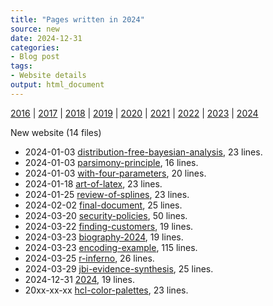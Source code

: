 ```yaml
---
title: "Pages written in 2024"
source: new
date: 2024-12-31
categories:
- Blog post
tags:
- Website details
output: html_document
---
```

 
[2016](http://new.pmean.com/2016/) | [2017](http://new.pmean.com/2017/) | [2018](http://new.pmean.com/2018/) | [2019](http://new.pmean.com/2019/) | [2020](http://new.pmean.com/2020/) | [2021](http://new.pmean.com/2021/) | [2022](http://new.pmean.com/2022/) | [2023](http://new.pmean.com/2023/) | [2024](http://new.pmean.com/2024/)
 
New website (14 files)
 
+ 2024-01-03 [distribution-free-bayesian-analysis](http://new.pmean.com/distribution-free-bayesian-analysis/),  23 lines.  
+ 2024-01-03 [parsimony-principle](http://new.pmean.com/parsimony-principle/),  16 lines.  
+ 2024-01-03 [with-four-parameters](http://new.pmean.com/with-four-parameters/),  20 lines.  
+ 2024-01-18 [art-of-latex](http://new.pmean.com/art-of-latex/),  23 lines.  
+ 2024-01-25 [review-of-splines](http://new.pmean.com/review-of-splines/),  23 lines.  
+ 2024-02-02 [final-document](http://new.pmean.com/final-document/),  25 lines.  
+ 2024-03-20 [security-policies](http://new.pmean.com/security-policies/),  50 lines.  
+ 2024-03-22 [finding-customers](http://new.pmean.com/finding-customers/),  19 lines.  
+ 2024-03-23 [biography-2024](http://new.pmean.com/biography-2024/),  19 lines.  
+ 2024-03-23 [encoding-example](http://new.pmean.com/encoding-example/),  115 lines.  
+ 2024-03-25 [r-inferno](http://new.pmean.com/r-inferno/),  26 lines.  
+ 2024-03-29 [jbi-evidence-synthesis](http://new.pmean.com/jbi-evidence-synthesis/),  25 lines.  
+ 2024-12-31 [2024](http://new.pmean.com/2024/),  19 lines.  
+ 20xx-xx-xx [hcl-color-palettes](http://new.pmean.com/hcl-color-palettes/),  23 lines.
 
